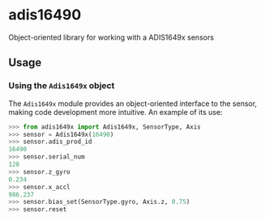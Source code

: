 adis16490
=====
Object-oriented library for working with a ADIS1649x sensors

Usage
-----


### Using the `Adis1649x` object

The `Adis1649x` module provides an object-oriented interface to the sensor,
making code development more intuitive. An example of its use:

```python
>>> from adis1649x import Adis1649x, SensorType, Axis
>>> sensor = Adis1649x(16490) 
>>> sensor.adis_prod_id
16490
>>> sensor.serial_num
128
>>> sensor.z_gyro
0.234
>>> sensor.x_accl 
986.237
>>> sensor.bias_set(SensorType.gyro, Axis.z, 0.75)
>>> sensor.reset
```
